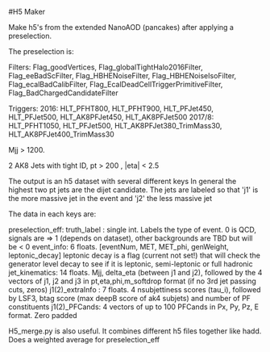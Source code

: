 #H5 Maker

Make h5's from the extended NanoAOD (pancakes) after applying a preselection. 

The preselection is:

Filters: 
Flag\_goodVertices, Flag\_globalTightHalo2016Filter, Flag\_eeBadScFilter, Flag\_HBHENoiseFilter, Flag\_HBHENoiseIsoFilter, Flag\_ecalBadCalibFilter, Flag\_EcalDeadCellTriggerPrimitiveFilter, Flag\_BadChargedCandidateFilter

Triggers:
2016: HLT\_PFHT800, HLT\_PFHT900, HLT\_PFJet450, HLT\_PFJet500, HLT\_AK8PFJet450, HLT\_AK8PFJet500
2017/8: HLT\_PFHT1050, HLT\_PFJet500, HLT\_AK8PFJet380\_TrimMass30, HLT\_AK8PFJet400\_TrimMass30

Mjj > 1200.

2 AK8 Jets with tight ID,  pt > 200 , |eta| < 2.5


The output is an h5 dataset with several different keys
In general the highest two pt jets are the dijet candidate.
The jets are labeled so that 'j1' is the more massive jet in the event and 'j2'
the less massive jet


The data in each keys are:


preselection\_eff: 
truth\_label :  single int. Labels  the type of event. 0 is QCD, signals are => 1 (depends on dataset), other backgrounds are TBD but will be < 0
event\_info: 6 floats. [eventNum, MET, MET\_phi, genWeight, leptonic\_decay]
leptonic decay is a flag (current not set!) that will check the generator level
decay to see if it is leptonic, semi-leptonic or full hadronic
jet\_kinematics:  14 floats. Mjj, delta\_eta (between j1 and j2), followed by the 4 vectors of j1, j2 and j3  in pt,eta,phi,m\_softdrop format (if no 3rd jet passing cuts, zeros)
j1(2)\_extraInfo :  7 floats. 4 nsubjettiness scores (tau\_i), followed by LSF3,
btag score (max deepB score of ak4 subjets) and number of PF constituents
j1(2)\_PFCands: 4 vectors of up to 100 PFCands in  Px, Py, Pz, E  format. Zero
padded


H5\_merge.py is also useful. It combines different h5 files together like hadd.
Does a weighted average for preselection\_eff
